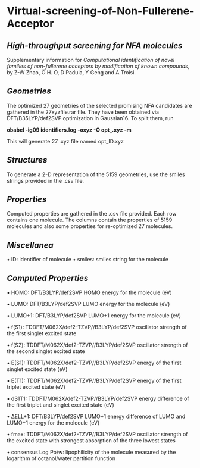 # Virtual-screening-of-Non-Fullerene-Acceptor


## ***High-throughput screening for NFA molecules***
Supplementary information for *Computational identification of novel families of non-fullerene acceptors by modification of known compounds*, by Z-W Zhao, Ö H. O, D Padula, Y Geng and A Troisi.


## ***Geometries***
The optimized 27 geometries of the selected promising NFA candidates are gathered in the 27xyzfile.rar file.
They have been obtained via DFT/B35LYP/def2SVP optimization in Gaussian16. To split them, run

**obabel -ig09 identifiers.log -oxyz -O opt_.xyz -m**

This will generate 27 .xyz file named opt_ID.xyz



## ***Structures***
To generate a 2-D representation of the 5159 geometries, use the smiles strings provided in the .csv file.



## ***Properties***
Computed properties are gathered in the .csv file provided. Each row contains one molecule. The columns contain the properties of 5159 molecules and also some properties for re-optimized 27 molecules. 



## ***Miscellanea***
•	ID: identifier of molecule
•	smiles: smiles string for the molecule



## ***Computed Properties***
•	HOMO: DFT/B3LYP/def2SVP HOMO energy for the molecule (eV)

•	LUMO: DFT/B3LYP/def2SVP LUMO energy for the molecule (eV)

•	LUMO+1: DFT/B3LYP/def2SVP LUMO+1 energy for the molecule (eV)

•	f(S1): TDDFT/M062X/def2-TZVP//B3LYP/def2SVP oscillator strength of the first singlet excited state

•	f(S2): TDDFT/M062X/def2-TZVP//B3LYP/def2SVP oscillator strength of the second singlet excited state

•	E(S1): TDDFT/M062X/def2-TZVP//B3LYP/def2SVP energy of the first singlet excited state (eV)

•	E(T1): TDDFT/M062X/def2-TZVP//B3LYP/def2SVP energy of the first triplet excited state (eV)

•	dS1T1: TDDFT/M062X/def2-TZVP//B3LYP/def2SVP energy difference of the first triplet and singlet excited state (eV)

•	ΔELL+1: DFT/B3LYP/def2SVP LUMO+1 energy difference of LUMO and LUMO+1 energy for the molecule (eV)

•	fmax: TDDFT/M062X/def2-TZVP//B3LYP/def2SVP oscillator strength of the excited state with strongest absorption of the three lowest states

•	consensus Log Po/w: lipophilicity of the molecule measured by the logarithm of octanol/water partition function 
